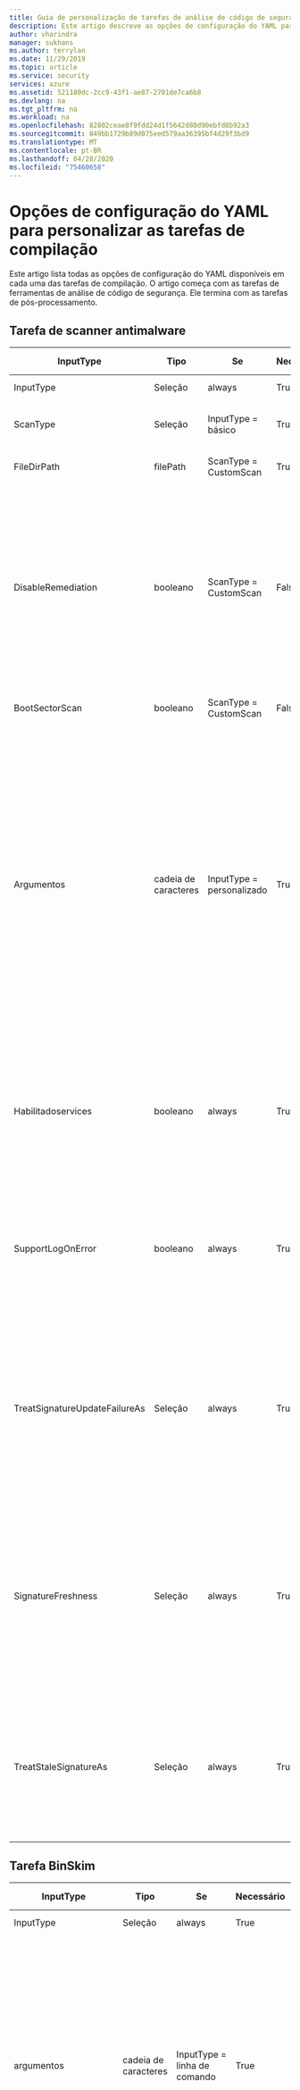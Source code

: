 ```yaml
---
title: Guia de personalização de tarefas de análise de código de segurança Microsoft Azure
description: Este artigo descreve as opções de configuração do YAML para personalizar todas as tarefas na extensão de análise de código de segurança da Microsoft
author: vharindra
manager: sukhans
ms.author: terrylan
ms.date: 11/29/2019
ms.topic: article
ms.service: security
services: azure
ms.assetid: 521180dc-2cc9-43f1-ae87-2701de7ca6b8
ms.devlang: na
ms.tgt_pltfrm: na
ms.workload: na
ms.openlocfilehash: 82802ceae8f9fdd24d1f5642d80d90ebfd8b92a3
ms.sourcegitcommit: 849bb1729b89d075eed579aa36395bf4d29f3bd9
ms.translationtype: MT
ms.contentlocale: pt-BR
ms.lasthandoff: 04/28/2020
ms.locfileid: "75460658"
---
```

# <a name="yaml-configuration-options-to-customize-the-build-tasks"></a>Opções de configuração do YAML para personalizar as tarefas de compilação

Este artigo lista todas as opções de configuração do YAML disponíveis em cada uma das tarefas de compilação. O artigo começa com as tarefas de ferramentas de análise de código de segurança. Ele termina com as tarefas de pós-processamento.

## <a name="anti-malware-scanner-task"></a>Tarefa de scanner antimalware

| **InputType**      | **Tipo**     | **Se**            | **Necessário** | **Valor Padrão**             | **Opções (para listas)**                                   | **Descrição**                                                                                                                                                                                                                                                                                                                            |
|------------|---------------|-----------------------|----------|---------------------------|----------------------------------------------------------------------------|------------------------------------------------------------------------------------------------------------------------------------------------------------------------------------------------------------------------------------------------|
| InputType | Seleção | always | True | Basic | Básico, personalizado | 
| ScanType | Seleção | InputType = básico | True | CustomScan | CustomScan, FullSystemScan, QuickScan, YourConfiguredScan | O tipo de verificação a ser usado para a verificação de antimalware.
| FileDirPath | filePath | ScanType = CustomScan | True | $ (Build. StagingDirectory) |  | Indica o arquivo ou diretório a ser examinado.
| DisableRemediation | booleano | ScanType = CustomScan | Falso | true |  | Quando marcada: 1) as exclusões de arquivo são ignoradas. 2) os arquivos mortos são verificados. 3) as ações não são aplicadas após a detecção. 4) as entradas do log de eventos não são gravadas após a detecção. 5) as detecções da verificação personalizada não são exibidas na interface do usuário. 6) a saída do console mostrará a lista de detecções da verificação personalizada.
| BootSectorScan | booleano | ScanType = CustomScan | Falso | false |  | Se marcada, ela habilita a verificação do setor de inicialização.
| Argumentos | cadeia de caracteres | InputType = personalizado | True | -Scan-Examinátype 3-DisableRemediation-arquivo $ (Build. StagingDirectory) |  | Os argumentos de linha de comando, em que o argumento para-File é um caminho absoluto ou um caminho relativo para o $ (Build. StagingDirectory) predefinido em seu agente de compilação. Observação: se você não fornecer um argumento para-File como o último argumento, o padrão será $ (Build. StagingDirectory). Você também pode fornecer seus próprios argumentos permitidos pela ferramenta MpCmdRun. exe.<br/><br/>Para obter mais detalhes sobre os argumentos de linha de comando para essa ferramenta, digite <strong>-h</strong> ou <strong>-?</strong> no campo argumentos e execute a tarefa de compilação.
| Habilitadoservices | booleano | always | True | false |  | Se marcado, ele tentará habilitar os serviços necessários para Windows Update caso estejam desabilitados.<br/>**Observação**: Verifique se a política de grupo não desabilita os serviços e se a conta em que essa compilação está sendo executada tem privilégios de administrador.
| SupportLogOnError | booleano | always | True | false |  | Se marcada, ela coletará os arquivos de suporte para diagnóstico quando ocorre um erro. Isso pode levar alguns minutos.<br/>**Observação**: Certifique-se de que a conta em que essa compilação está sendo executada tenha privilégios de administrador.
| TreatSignatureUpdateFailureAs | Seleção | always | True | Aviso | Erro, padrão, aviso | O nível de log usado se a assinatura não puder ser atualizada em tempo de execução. Quando definido como **erro**, uma falha ao atualizar a assinatura falhará na tarefa de compilação. Observe que é comum que a atualização de assinatura falhe em agentes de compilação hospedados, mesmo que a assinatura possa ser relativamente atual (menos de 3 horas).
| SignatureFreshness | Seleção | always | True | UpToDate | OneDay, ThreeDays, TwoDays, UpToDate | A idade máxima permitida para a assinatura antimalware. Se a assinatura não puder ser atualizada e for mais antiga que esse valor, a tarefa de compilação se comportará de acordo com o valor selecionado no campo **idade de assinaturas de validação como** . Observação: se você escolher **atualizado**, as assinaturas poderão ter até 3 horas de idade.
| TreatStaleSignatureAs | Seleção | always | True | Erro | Erro, padrão, aviso | O nível de log usado se a idade da assinatura for mais antiga que a **idade da assinatura Antimalware**selecionada. Uma assinatura desatualizada pode ser tratada como um **aviso** ou **informativo** para continuar com a verificação de Antimalware, mas isso não é recomendado.

## <a name="binskim-task"></a>Tarefa BinSkim

| **InputType**      | **Tipo**     | **Se**            | **Necessário** | **Valor Padrão**             | **Opções (para listas)**                                   | **Descrição**                                                                                                                                                                                                                                                                                                                            |
|------------|---------------|-----------------------|----------|---------------------------|----------------------------------------------------------------------------|------------------------------------------------------------------------------------------------------------------------------------------------------------------------------------------------------------------------------------------------|
| InputType | Seleção | always | True | Basic | Básico, linha de comando | 
| argumentos | cadeia de caracteres | InputType = linha de comando | True |  |  | Argumentos de linha de comando Binskim padrão a serem executados. O caminho de saída será removido e substituído.<br>Para obter mais detalhes sobre os argumentos de linha de comando para essa ferramenta, insira **ajuda** no campo argumentos e execute a tarefa de compilação.
| Função | Seleção | InputType = básico | True | observa | analisar, despejar, exportConfig, exportRules | 
| AnalyzeTarget | filePath | InputType = função de && básica = analisar | True | $ (Build. ArtifactStagingDirectory)\*. dll;<br>$ (Build. ArtifactStagingDirectory)\*. exe |  | Um ou mais especificadores para um arquivo, diretório ou padrão de filtro que é resolvido para um ou mais binários para analisar. (lista separada '; ')
| AnalyzeSymPath | cadeia de caracteres | InputType = função de && básica = analisar | Falso |  |  | Caminho para o arquivo de símbolos para o destino.
| AnalyzeConfigPath | cadeia de caracteres | InputType = função de && básica = analisar | Falso | default |  | Caminho para um arquivo de política que será usado para configurar a análise. Passe o valor de ' default ' para usar configurações internas.
| AnalyzePluginPath | cadeia de caracteres | InputType = função de && básica = analisar | Falso |  |  | Caminho para um plug-in que será invocado em relação a todos os destinos no conjunto de análise.
| AnalyzeRecurse | booleano | InputType = função de && básica = analisar | Falso | true |  | Recurse em subdiretórios ao avaliar argumentos de especificador de arquivo.
| AnalyzeVerbose | booleano | InputType = função de && básica = analisar | Falso | false |  | Emitir saída detalhada. O relatório abrangente resultante é projetado para fornecer evidências apropriadas para cenários de conformidade.
| AnalyzeHashes | booleano | InputType = função de && básica = analisar | Falso | false |  | Saída de hash SHA-256 de destinos de análise ao emitir relatórios de SARIF.
| AnalyzeStatistics | booleano | InputType = função de && básica = analisar | Falso | false |  | Gere o tempo e outras estatísticas para a sessão de análise.
| AnalyzeEnvironment | booleano | InputType = função de && básica = analisar | Falso | false |  | Detalhes do ambiente da máquina de log de executar para o arquivo de saída. Aviso: essa opção registra informações potencialmente confidenciais (como todos os valores de variáveis de ambiente) em qualquer log emitido.
| ExportRulesOutputType | Seleção | InputType = função de && básica = exportRules | Falso | SARIF | SARIF, SonarQube | O tipo de arquivo de descritor de regras para saída. Isso será incluído na pasta de logs do BinSkim publicada pela tarefa de compilação de logs de análise de segurança de publicação.
| DumpTarget | filePath | InputType = função de && básica = despejo | True | $ (Build. ArtifactStagingDirectory) |  | Um ou mais especificadores para um arquivo, diretório ou padrão de filtro que é resolvido para um ou mais binários para analisar. (lista separada '; ')
| DumpRecurse | booleano | InputType = função de && básica = despejo | Falso | true |  | Recurse em subdiretórios ao avaliar argumentos de especificador de arquivo.
| DumpVerbose | booleano | InputType = função de && básica = despejo | Falso | true |  | Emitir saída detalhada. O relatório abrangente resultante é projetado para fornecer evidências apropriadas para cenários de conformidade.
| toolVersion | Seleção | always | Falso | Última | 1.5.0, mais recente, LatestPreRelease | A versão da ferramenta a ser executada.

## <a name="credential-scanner-task"></a>Tarefa do verificador de credenciais

| **InputType**      | **Tipo**     | **Se**            | **Necessário** | **Valor Padrão**             | **Opções (para listas)**                                   | **Descrição**                                                                                                                                                                                                                                                                                                                            |
|------------|---------------|-----------------------|----------|---------------------------|----------------------------------------------------------------------------|------------------------------------------------------------------------------------------------------------------------------------------------------------------------------------------------------------------------------------------------|
| outputFormat | Seleção | always | Falso | pre | CSV, pré-TSV | O formato de saída do arquivo de resultados do verificador de credenciais.
| toolVersion | Seleção | always | Falso | Última | 1.27.7, mais recente, LatestPreRelease | A versão da ferramenta a ser executada.
| scanFolder | filePath | always | Falso | $ (Build. SourcesDirectory) |  | A pasta em seu repositório para verificar se há credenciais.
| searchersFileType | Seleção | always | Falso | Padrão | Personalizado, padrão, DefaultAndCustom | Opções para localizar o arquivo de pesquisador usado para verificação.
| searchersFile | filePath | searchersFileType = = Custom ou searchersFileType = = DefaultAndCustom | Falso |  |  | O arquivo de configuração dos pesquisadores de verificadores de credenciais de verificações a serem executadas. Vários valores podem ser incluídos e usados fornecendo uma lista separada por vírgulas de caminhos para arquivos de pesquisador de credenciais.
| suppressionsFile | filePath | always | Falso |  |  | O arquivo de supressões do verificador de credenciais a ser usado para suprimir problemas no log de saída.
| suppressAsError | booleano | always | Falso | false |  | As correspondências suprimidas serão saída para o arquivo de saída [-O]-corresponde. [-f] em vez do arquivo de saída suprimido padrão [-O]-suprimido. [-f]. (O padrão é ' false ')
| verboseOutput | booleano | always | Falso | false |  | Informações detalhadas de saída.
| batchSize | cadeia de caracteres | always | Falso |  |  | O número de threads simultâneos usados para executar os verificadores de credenciais em paralelo. (O padrão é 20)<br/>O valor deve estar dentro do intervalo de 1-2147483647.
| regexMatchTimeoutInSeconds | cadeia de caracteres | always | Falso |  |  | A quantidade de tempo em segundos a ser gasto tentando uma correspondência de pesquisador antes de abandonar a verificação.<br/>Adiciona ``-Co RegexMatchTimeoutInSeconds=<Value>`` à linha de comando.
| fileScanReadBufferSize | cadeia de caracteres | always | Falso |  |  | Tamanho do buffer ao ler o conteúdo em bytes. (O padrão é 524288)<br/>Adiciona ``-Co FileScanReadBufferSize=<Value>`` à linha de comando.
| maxFileScanReadBytes | cadeia de caracteres | always | Falso |  |  | Número máximo de bytes a serem lidos de um determinado arquivo durante a análise de conteúdo. (O padrão é 104857600)<br/>Adiciona ``-Co MaxFileScanReadBytes=<Value>`` à linha de comando.

## <a name="microsoft-security-risk-detection-task"></a>Tarefa de detecção de riscos de segurança da Microsoft

| **InputType**      | **Tipo**     | **Se**            | **Necessário** | **Valor Padrão**             | **Opções (para listas)**                                   | **Descrição**                                                                                                                                                                                                                                                                           |
|------------|---------------|-----------------------|----------|---------------------------|----------------------------------------------------------------------------|------------------------------------------------------------------------------------------------------------------------------------------------------------------------------------------------------------------------------------------------|
| ServiceEndpointName | connectedService: genérico | always | True |  |  | O nome do ponto de extremidade de serviço pré-configurado (tipo genérico) em seu projeto do VSTS que armazena a URL da instância do MSRD (você se integra à) e o token de acesso da API REST (que foi gerado na página de configurações da conta e permite acesso completo à sua conta).
| AccountId | cadeia de caracteres | always | True |  |  | O GUID que identifica a conta. Ele pode ser recuperado da URL da conta.
| BinariesURL | cadeia de caracteres | always | True |  |  | Uma lista delimitada por ponto e vírgula de URLs a serem usadas pelo computador de difusão para baixar os binários. Verifique se as URLs estão disponíveis publicamente.
| SeedsURL | cadeia de caracteres | always | Falso |  |  | Uma lista delimitada por ponto e vírgula de URLs a serem usadas pelo computador de difusão para baixar as sementes. Verifique se as URLs estão disponíveis publicamente.
| OSPlatformType | Seleção | always | True | Windows | Linux, Windows | O tipo de plataforma do sistema operacional em que os computadores executarão o trabalho de difusão.
| WindowsEdition | cadeia de caracteres | OSPlatformType = Windows | True | Server 2008 R2 |  | A edição do sistema operacional dos computadores nos quais executar o trabalho de difusão.
| LinuxEdition | cadeia de caracteres | OSPlatformType = Linux | True | Redhat |  | A edição do sistema operacional dos computadores nos quais executar o trabalho de difusão.
| PreSubmissionCommand | cadeia de caracteres | always | Falso |  |  | O script que precisa ser executado em um computador de teste para instalar o programa de destino de teste e suas dependências antes do envio do trabalho de fuzzing.
| SeedDirectory | cadeia de caracteres | always | True |  |  | Caminho para o diretório na máquina difusa que contém as sementes. Consulte [diretório do arquivo de semente](https://docs.microsoft.com/security-risk-detection/how-to/submit-windows-fuzzing-job/03-choose-seed-files#seed-file-directory) para obter detalhes.
| SeedExtension | cadeia de caracteres | always | True |  |  | A extensão de arquivo das sementes.
| TestDriverExecutable | cadeia de caracteres | always | True |  |  | Caminho para o executável de destino no computador de difusão. Veja [o caminho completo para o EPE](https://docs.microsoft.com/security-risk-detection/how-to/submit-windows-fuzzing-job/02-choose-exe#full-path-to-the-epe) para obter detalhes.
| TestDriverExeType | Seleção | always | True | x86 | AMD64, x86 | A arquitetura de arquivo executável de destino.
| TestDriverParameters | cadeia de caracteres | always | True | "% Testfile%" |  | Argumentos de linha de comando passados para o executável de destino de teste. Observe que o símbolo **"% Testfile%"** , incluindo as aspas duplas, será automaticamente substituído pelo caminho completo do arquivo de destino que o driver de teste deve analisar e é obrigatório. Consulte [argumentos de linha de comando](https://docs.microsoft.com/security-risk-detection/how-to/submit-windows-fuzzing-job/02-choose-exe#command-line-arguments) para obter detalhes.
| ClosesItself | booleano | always | True | true |  | Verifique se o driver de teste é encerrado após a conclusão (por exemplo, o driver de teste analisa os arquivos de entrada e sai imediatamente); Desmarque se o driver de teste precisa ser fechado à força (por exemplo, o driver de teste é um aplicativo de GUI cuja janela principal permanece aberta após a análise da entrada). Consulte [autoterminação](https://docs.microsoft.com/security-risk-detection/how-to/submit-windows-fuzzing-job/05-scope-exe-lifetime#self-termination) para obter detalhes.
| MaxDurationInSeconds | cadeia de caracteres | always | True | 5 |  | Duração máxima do driver de teste, em segundos. Forneça uma estimativa do tempo razoavelmente esperado mais longo necessário para que o programa de destino analise um arquivo de entrada. Quanto mais precisa for a estimativa, mais eficiente é a execução difusa. Consulte [duração máxima de execução esperada](https://docs.microsoft.com/security-risk-detection/how-to/submit-windows-fuzzing-job/05-scope-exe-lifetime#maximum-expected-execution-duration) para obter detalhes.
| CanRunRepeat | booleano | always | True | true |  | Verifique se o driver de teste pode ser executado repetidamente sem depender de um estado global persistente/compartilhado. Consulte [execuções do zero](https://docs.microsoft.com/security-risk-detection/how-to/submit-windows-fuzzing-job/04-describe-exe-characteristics#runs-from-scratch) para obter detalhes.
| CanTestDriverBeRenamed | booleano | always | True | false |  | Verifique se o executável do driver de teste pode ser renomeado e ainda pode funcionar corretamente. Consulte [pode ser renomeado e paralelizado](https://docs.microsoft.com/security-risk-detection/how-to/submit-windows-fuzzing-job/04-describe-exe-characteristics#can-be-renamed-and-parallelized) para obter detalhes.
| SingleOsProcess | booleano | always | True | false |  | Verificar se o driver de teste é executado em um único processo de sistema operacional; Desmarque se o driver de teste gerar processos adicionais. Consulte [processo único](https://docs.microsoft.com/security-risk-detection/how-to/submit-windows-fuzzing-job/04-describe-exe-characteristics#single-process) para obter detalhes.

## <a name="roslyn-analyzers-task"></a>Tarefa de analisadores de Roslyn

| **InputType**      | **Tipo**     | **Se**            | **Necessário** | **Valor Padrão**             | **Opções (para listas)**                                   | **Descrição**                                                                                                                                                                                                                                                                                                                   |
|------------|---------------|-----------------------|----------|---------------------------|----------------------------------------------------------------------------|------------------------------------------------------------------------------------------------------------------------------------------------------------------------------------------------------------------------------------------------|
| userProvideBuildInfo | Seleção | always | True | auto | automático, msBuildInfo | Opções para um usuário fornecer a versão do MSBuild, a arquitetura do MSBuild e a linha de comando de compilação para análise de Roslyn. Se a seleção **automática** for selecionada, essa tarefa recuperará as informações de compilação das tarefas anteriores de **MSBuild**, **VSBuild**e/ou **.NET Core** (para compilação) no mesmo pipeline.
| msBuildVersion | Seleção | userProvideBuildInfo = = msBuildInfo | True | 16,0 | 15,0, 16,0 | A versão do MSBuild.
| msBuildArchitecture | Seleção | userProvideBuildInfo = = msBuildInfo | True | x86 | DotNetCore, x64, x86 | A arquitetura do MSBuild. Observação: se a linha de comando da compilação chamar **dotnet. exe**, escolha a opção **via .NET Core** .
| msBuildCommandline | cadeia de caracteres | userProvideBuildInfo = = msBuildInfo | True |  |  | A linha de comando de compilação completa para compilar sua solução ou projetos.<br/><br/>Observações: a linha de comando deve começar com um caminho completo para **MSBuild. exe** ou **dotnet. exe**.<br/>O comando será executado com $ (Build. SourcesDirectory) como o diretório de trabalho.
| RuleSetName | Seleção | always | Falso | Recomendadas | Personalizado, nenhum, recomendado, obrigatório | Um conjunto de regras nomeado a ser usado.<br/><br/>Se `Ruleset Configured In Your Visual Studio Project File(s)` for escolhido, o conjunto de regras pré-configurado em seus arquivos de projeto do vs será usado. Se `Custom` for escolhido, uma opção de caminho personalizado do conjunto de regras poderá ser definida.
| rulesetVersion | Seleção | RuleSetName = = obrigatório ou RuleSetName = = recomendado | Falso | Última | 8,0, 8,1, 8,2, mais recente, LatestPreRelease | A versão do conjunto de regras do SDL escolhido.
| customRuleset | cadeia de caracteres | RuleSetName = personalizado | Falso |  |  | Um caminho acessível para um RuleSet a ser usado. Os caminhos relativos serão normalizados para a raiz do repositório de origem (`$(Build.SourcesDirectory)`).<br/><br/>Se o conjunto de `Rules` regras `Actions` for especificado `Error`com definido como, a tarefa de compilação falhará. Para usar um conjunto de regras que faça isso, `Continue on error` Verifique as tarefas da `Control Options`compilação.
| microsoftAnalyzersVersion | Seleção | always | Falso | Última | 2.9.3, 2.9.4, 2.9.6, mais recente, LatestPreRelease | A versão do pacote [Microsoft. CodeAnalysis. FxCopAnalyzers](https://www.nuget.org/packages/Microsoft.CodeAnalysis.FxCopAnalyzers) a ser executada.
| suppressionFileForCompilerWarnings | filePath | always | Falso |  |  | Um arquivo de supressão para suprimir avisos de compilador C# e VB.<br/><br/>Um arquivo de texto sem formatação com cada ID de aviso lista uma linha separada.<br/>Para avisos do compilador, especifique apenas a parte numérica do identificador de aviso. Por exemplo, 1018 irá suprimir CS1018 e CA1501 suprimirá CA1501.<br/><br/>Um caminho de arquivo relativo será anexado à raiz do repositório de origem (`$(Build.SourcesDirectory)`).

## <a name="tslint-task"></a>Tarefa TSLint

| **InputType**      | **Tipo**     | **Se**            | **Necessário** | **Valor Padrão**             | **Opções (para listas)**                                   | **Descrição**                                                                                                                                                                                                                                                                                                                            |
|------------|---------------|-----------------------|----------|---------------------------|----------------------------------------------------------------------------|------------------------------------------------------------------------------------------------------------------------------------------------------------------------------------------------------------------------------------------------|
| RuleLibrary | Seleção | always | True | tslint | personalizado, Microsoft, tslint | Todos os resultados incluem as regras fornecidas com a versão selecionada do TSLint (**somente base**).<br/><br/>**Somente base-** Somente as regras são fornecidas com TSLint.<br/><br/>**Incluir regras da Microsoft-** Downloads [tslint-Microsoft-contrib](https://github.com/Microsoft/tslint-microsoft-contrib) e inclui suas regras para que estejam disponíveis para uso no tslint Run. A escolha dessa opção oculta a `Type Checking` caixa de seleção, pois ela é exigida pelas regras da Microsoft e será usada automaticamente. Ele também Reexibe o `Microsoft Contribution Version` campo, permitindo que uma versão do `tslint-microsoft-contrib` [NPM](https://www.npmjs.com/package/tslint-microsoft-contrib) seja selecionada.<br/><br/>**Incluir regras personalizadas-** Reexibe o `Rules Directory` campo, que aceita um caminho acessível para um diretório de regras do TSLint que estará disponível para uso na execução do TSLint.<br/><br/>**Observação:** O valor padrão foi alterado para tslint, pois muitos usuários tiveram problemas ao configurar o conjunto de regras da Microsoft. Para configuração de versão específica, consulte [tslint-Microsoft-contrib no GitHub](https://github.com/microsoft/tslint-microsoft-contrib).
| RulesDirectory | cadeia de caracteres | RuleLibrary = = personalizado | True |  |  | Um diretório acessível contendo outras regras de TSLint para estar disponível para uso na execução do TSLint.
| Regras | Seleção | RuleLibrary! = Microsoft | True | tsrecommended | personalizado, tslatest, tsrecommended | Define as regras a serem executadas em arquivos TypeScript.<br/><br/>** [tslint: mais recente](https://github.com/palantir/tslint/blob/master/src/configs/latest.ts)  - ** O `tslint:recommended` estende e é atualizado continuamente para incluir a configuração das regras mais recentes em cada versão do TSLint. O uso dessa configuração pode introduzir alterações significativas em versões secundárias, uma vez que novas regras são habilitadas, o que causa falhas de fiapos em seu código. Quando TSLint atingir um obstáculo de versão principal `tslint:recommended` , será atualizado para ser idêntico ao `tslint:latest`.<br/><br/>** [tslint: recomendado](https://github.com/palantir/tslint/blob/master/src/configs/recommended.ts)  - ** Um conjunto de regras estável, um pouco conceituada, que TSLint incentiva a programação de TypeScript geral. Essa configuração segue `semver`, portanto, *não* haverá alterações significativas em versões secundárias ou de patch.
| RulesetMicrosoft | Seleção | RuleLibrary = = Microsoft | True | mssdlrequired | Custom, msrecommended, mssdlrecommended, mssdlrequired, tslatest, tsrecommended | Define as regras a serem executadas em arquivos TypeScript.<br/><br/>** [Microsoft: SDL – obrigatório](https://github.com/Microsoft/tslint-microsoft-contrib/wiki/TSLint-and-the-Microsoft-Security-Development-Lifecycle)  - ** Execute todas as verificações disponíveis fornecidas por tslint e as regras tslint-Microsoft-contrib que atendem às políticas de [SDL (ciclo de vida de desenvolvimento de segurança)](https://www.microsoft.com/sdl/) *necessárias* .<br/><br/>** [Microsoft: SDL – recomendado](https://github.com/Microsoft/tslint-microsoft-contrib/wiki/TSLint-and-the-Microsoft-Security-Development-Lifecycle)  - ** Execute todas as verificações disponíveis fornecidas por tslint e as regras tslint-Microsoft-contrib que satisfazem as políticas de [SDL (ciclo de vida de desenvolvimento de segurança)](https://www.microsoft.com/sdl/) *necessárias e recomendadas* .<br/><br/>** [Microsoft: recomendado](https://github.com/Microsoft/tslint-microsoft-contrib/blob/master/recommended_ruleset.js)  - ** Todas as verificações recomendadas pelos criadores das regras tslint-Microsoft-contrib. Isso inclui verificações de segurança e não relacionadas à segurança.<br/><br/>** [tslint: mais recente](https://github.com/palantir/tslint/blob/master/src/configs/latest.ts)  - ** O `tslint:recommended` estende e é atualizado continuamente para incluir a configuração das regras mais recentes em cada versão do TSLint. O uso dessa configuração pode introduzir alterações significativas em versões secundárias, uma vez que novas regras são habilitadas, o que causa falhas de fiapos em seu código. Quando TSLint atingir um obstáculo de versão principal `tslint:recommended` , será atualizado para ser idêntico ao `tslint:latest`.<br/><br/>** [tslint: recomendado](https://github.com/palantir/tslint/blob/master/src/configs/recommended.ts)  - ** Um conjunto de regras estável, um pouco conceituada, que TSLint incentiva a programação de TypeScript geral. Essa configuração segue `semver`, portanto, *não* haverá alterações significativas em versões secundárias ou de patch.
| Conjunto de regras | cadeia de caracteres | RuleSet = = Custom ou RulesetMicrosoft = = Custom | True |  |  | Um [arquivo de configuração](https://palantir.github.io/tslint/usage/cli/) que especifica quais regras executar.<br/><br/>O caminho para a configuração será adicionado como o caminho para [regras personalizadas](https://palantir.github.io/tslint/develop/custom-rules/).
| Fileselectiontype | Seleção | always | True | fileGlob | fileGlob, projectFile | 
| Arquivos | cadeia de caracteres | Fileselectiontype = = fileGlob | True | **\*. TS |  | Um arquivo [glob](https://www.npmjs.com/package/glob) que determina que arquivo (s) processar. Os `Build.SourcesDirectory` caminhos são relativos ao valor.<br/><br/>A biblioteca de contribuições da Microsoft requer o uso de um arquivo de projeto. Se você estiver usando a biblioteca de contribuições da Microsoft `File Glob Pattern` com a opção, um arquivo de projeto será gerado para você.
| ECMAScriptVersion | Seleção | Fileselectiontype = = fileGlob && RuleLibrary = = Microsoft | True | ES3 | ES2015, ES2016, ES2017, ES3, ES5, ES6, ESNext | A versão de destino do ECMAScript configurada com seu compilador TypeScript. Ao usar um arquivo de projeto, este é o campo compiladoroptions. destino do seu arquivo TypeScript tsconfig. JSON.
| Projeto | cadeia de caracteres | Fileselectiontype = = projectFile | True |  |  | Caminho para um arquivo [tsconfig. JSON](http://www.typescriptlang.org/docs/handbook/tsconfig-json.html) que especifica arquivos TypeScript para executar TSLint. Os `Build.SourcesDirectory` caminhos são relativos ao valor.
| TypeCheck | booleano | RuleLibrary! = Microsoft && fileselectiontype = = projectFile | Falso | true |  | Habilita o verificador de tipo ao executar regras de refiapoção.
| ExcludeFiles | cadeia de caracteres | always | Falso |  |  | Um [glob](https://www.npmjs.com/package/glob) que indica os arquivos a serem excluídos do refiapoing. Os `Build.SourcesDirectory` caminhos são relativos ao valor. Vários valores podem ser especificados separados por ponto e vírgula.
| OutputFormat | Seleção | always | True | json | Checkstyle, codeFrame, FileList, JSON, MSBuild, PMD, Proseware, com estilo detalhado, VSO | O [formatador](https://palantir.github.io/tslint/formatters/) a ser usado para gerar a saída. Observe que o formato JSON é compatível com a análise posterior.
| NodeMemory | cadeia de caracteres | always | Falso |  |  | Uma quantidade explícita de memória em MBs a ser alocada ao nó para execução de TSLint. Exemplo: 8000<br/><br/>Mapeia para a `--max_old_space=<value>` opção da CLI para o nó, que `v8 option`é um.
| ToolVersion | Seleção | RuleLibrary! = Microsoft | True | mais recente | 4.0.0, 4.0.1, 4.0.2, 4.1.0, 4.1.1, 4.2.0, 4.3.0, 4.3.1, 4.4.0, 4.4.1, 4.4.2, 4.5.0, 4.5.1, 5.0.0, 5.1.0, 5.2.0, 5.3.0, 5.3.2, 5.4.0, 5.4.1, tópico 5.4.2, 5.4.3, 5.5.0, mais recente | A [versão](https://github.com/palantir/tslint/releases) do TSLint para baixar e executar.
| TypeScriptVersion | Seleção | always | True | mais recente | 0.8.0, 0.8.1, 0.8.2, 0.8.3, 0.9.0, 0.9.1, 0.9.5, 0.9.7, 1.0.0, 1.0.1, 1.3.0, 1.4.1, 1.5.3, 1.6.2, 1.7.3, 1.7.5, 1.8.0, 1.8.10, 1.8.2, 1.8.5, 1.8.6, 1.8.7, 1.8.9, 1.9.0, 2.0.0, 2.0.10, 2.0.2, 2.0.3, 2.0.6, 2.0.7, 2.0.8, 2.0.9, 2.1.1, 2.1.4, 2.1.5, 2.1.6, 2.2.0, 2.2.1, Custom e Latest | A versão do [typescript](https://www.npmjs.com/package/typescript) para baixar e usar.<br/>**Observação:** Isso precisa ser a mesma versão do TypeScript que é usada para compilar seu código.
| TypeScriptVersionCustom | cadeia de caracteres | TypeScriptVersion = = personalizado | True | mais recente |  | A versão do [typescript](https://www.npmjs.com/package/typescript) para baixar e usar.<br/>**Observação:** Isso precisa ser a mesma versão do TypeScript que é usada para compilar seu código.
| MicrosoftContribVersion | Seleção | RuleLibrary = = Microsoft |  | mais recente | 4.0.0, 4.0.1, 5.0.0, 5.0.1, mais recente | A versão do [tslint-Microsoft-contrib](https://www.npmjs.com/package/tslint-microsoft-contrib) (regras do SDL) para baixar e usar.</br>**Observação:** A versão de [tslint](https://www.npmjs.com/package/tslint) será escolhida e compatível com a versão escolhida para tslint-Microsoft-contrib. As atualizações para tslint-Microsoft-contrib serão restringidas por essa tarefa de compilação, até que um período de teste possa ocorrer.

## <a name="publish-security-analysis-logs-task"></a>Tarefa publicar logs de análise de segurança

| **InputType**      | **Tipo**     | **Se**            | **Necessário** | **Valor Padrão**             | **Opções (para listas)**                                   | **Descrição**                                                                                                                                                                                                                                                                                                                            |
|------------|---------------|-----------------------|----------|---------------------------|----------------------------------------------------------------------------|------------------------------------------------------------------------------------------------------------------------------------------------------------------------------------------------------------------------------------------------|
| Artefatoname | cadeia de caracteres | always | True | CodeAnalysisLogs |  | O nome do artefato a ser criado.
| Artefatotype | Seleção | always | True | Contêiner | Contêiner, FilePath | O tipo do artefato a ser criado.
| TargetPath | cadeia de caracteres | Artefatotype = FilePath | Falso | \\my\share\$(Build. definitionname)<br>\$(Build. BuildNumber) |  | O compartilhamento de arquivos para o qual os arquivos são copiados
| Todas as ferramentas | booleano | always | True | true |  | Publicar resultados gerados por todas as tarefas de compilação de ferramentas de desenvolvimento seguro.
| AntiMalware | booleano | Ontools = false | True | true |  | Publicar resultados gerados por tarefas de compilação antimalware.
| BinSkim | booleano | Ontools = false | True | true |  | Publicar resultados gerados por tarefas de compilação BinSkim.
| CredScan | booleano | Ontools = false | True | true |  | Publicar resultados gerados pelas tarefas de compilação do verificador de credenciais.
| MSRD | booleano | Ontools = false | True | true |  | Publicar informações do trabalho e URLs de trabalho para trabalhos do MSRD iniciados pela tarefa de compilação do MSRD. Os trabalhos do MSRD são de longa execução e fornecem relatórios separados.
| RoslynAnalyzers | booleano | Ontools = false | True | false |  | Publicar resultados gerados por tarefas de compilação de analisadores Roslyn.
| TSLint | booleano | Ontools = false | True | true |  | Publicar resultados gerados por tarefas de compilação TSLint. Observe que somente os logs do TSLint no formato JSON têm suporte para relatórios. Se você tiver escolhido um formato diferente, atualize sua tarefa de compilação do TSLint de forma adequada.
| ToolLogsNotFoundAction | seleção | always | True | Standard | Erro, nenhum, padrão, aviso | A ação a ser tomada quando os logs de uma ferramenta selecionada (ou qualquer ferramenta, se todas as ferramentas estiverem marcadas) não forem encontrados, indicando que a ferramenta não foi executada.<br/><br/>**Opções:**<br/>**Nenhum:** A mensagem é gravada no fluxo de saída detalhado somente acessível definindo a variável **System. Debug** do VSTS como **true**.<br/>**Standard:** (padrão) grava uma mensagem de saída padrão que nenhum log foi encontrado para a ferramenta.<br/>**AVISO:** Grava uma mensagem de aviso amarelo de que nenhum log foi encontrado para a ferramenta, que aparece na página de resumo da compilação como um aviso.<br/>**Erro:** Grava uma mensagem de erro vermelha e gera uma exceção, interrompendo a compilação. Use esta opção para garantir com opções de ferramentas individuais para garantir quais ferramentas foram executadas.

## <a name="security-report-task"></a>Tarefa de relatório de segurança

| **InputType**      | **Tipo**     | **Se**            | **Necessário** | **Valor Padrão**             | **Opções (para listas)**                                   | **Descrição**                                                                                                                                                                                                                                                                                                                            |
|------------|---------------|-----------------------|----------|---------------------------|----------------------------------------------------------------------------|------------------------------------------------------------------------------------------------------------------------------------------------------------------------------------------------------------------------------------------------|
| VstsConsole | booleano | always | Falso | true |  | Gravar resultados no console do pipeline.
| TsvFile | booleano | always | Falso | true |  | Gere um arquivo TSV (valores separados por tabulação) com uma linha por resultado encontrado e guias separando as informações para o resultado.
| HTMLFILE | booleano | always | Falso | true |  | Gere um arquivo de relatório HTML.
| Todas as ferramentas | booleano | always | True | false |  | Resultados do relatório gerados por todas as tarefas de compilação de ferramentas de desenvolvimento seguro.
| BinSkim | booleano | Ontools = false | True | false |  | Resultados de relatório gerados por tarefas de compilação BinSkim.
| BinSkimBreakOn | Seleção | Ontools = true ou BinSkim = true | True | Erro | Erro, WarningAbove | O nível dos resultados a serem relatados.
| CredScan | booleano | Ontools = false | True | false |  | Resultados do relatório gerados por tarefas de compilação do verificador de credenciais.
| MSRD | booleano | Ontools = false | True | false |  | Informações de trabalho de relatório e URLs de trabalho para trabalhos de MSRD iniciados pela tarefa de compilação MSRD. Os trabalhos do MSRD são de longa execução e fornecem relatórios separados.
| RoslynAnalyzers | booleano | Ontools = false | True | false |  | Resultados do relatório gerados pelas tarefas de compilação do Roslyn Analyzer.
| RoslynAnalyzersBreakOn | Seleção | Ontools = true ou RoslynAnalyzers = true | True | Erro | Erro, WarningAbove | O nível dos resultados a serem relatados.
| TSLint | booleano | Ontools = false | True | false |  | Resultados de relatório gerados por tarefas de compilação TSLint. Observe que somente os logs do TSLint no formato JSON têm suporte para relatórios. Se você tiver escolhido um formato diferente, atualize sua tarefa de compilação do TSLint de forma adequada.
| TSLintBreakOn | Seleção | Ontools = true ou TSLint = true | True | Erro | Erro, WarningAbove | O nível dos resultados a serem relatados.
| ToolLogsNotFoundAction | seleção | always | True | Standard | Erro, nenhum, padrão, aviso | A ação a ser tomada quando os logs de uma ferramenta selecionada (ou qualquer ferramenta, se todas as ferramentas estiverem marcadas) não forem encontrados, indicando que a ferramenta não foi executada.<br/><br/>**Opções:**<br/>**Nenhum:** A mensagem é gravada no fluxo de saída detalhado somente acessível definindo a variável **System. Debug** do VSTS como **true**.<br/>**Standard:** (padrão) grava uma mensagem de saída padrão que nenhum log foi encontrado para a ferramenta.<br/>**AVISO:** Grava uma mensagem de aviso amarelo de que nenhum log foi encontrado para a ferramenta, que aparece na página de resumo da compilação como um aviso.<br/>**Erro:** Grava uma mensagem de erro vermelha e gera uma exceção, interrompendo a compilação. Use esta opção para garantir com opções de ferramentas individuais para garantir quais ferramentas foram executadas.
| CustomLogsFolder | cadeia de caracteres | always | Falso |  |  | A pasta base onde os logs da ferramenta de análise estão localizados; os arquivos de log individuais estarão em subpastas nomeadas após cada ferramenta, sob esse caminho.

## <a name="post-analysis-task"></a>Tarefa de pós-análise

| **InputType**      | **Tipo**     | **Se**            | **Necessário** | **Valor Padrão**             | **Opções (para listas)**                                   | **Descrição**                                                                                                                                                                                                                                                                                                                            |
|------------|---------------|-----------------------|----------|---------------------------|----------------------------------------------------------------------------|------------------------------------------------------------------------------------------------------------------------------------------------------------------------------------------------------------------------------------------------|
| Todas as ferramentas | booleano | always | True | false |  | Interrompa a compilação se algum problema for encontrado por qualquer tarefa de compilação de análise de código de segurança da Microsoft.
| BinSkim | booleano | Ontools = false | True | false |  | Interrompa a compilação se algum problema de BinSkim for encontrado, de acordo com a opção de interrupção selecionada.
| BinSkimBreakOn | Seleção | Ontools = true ou BinSkim = true | True | Erro | Erro, WarningAbove | O nível de problemas para interromper a compilação.
| CredScan | booleano | Ontools = false | True | false |  | Interrompa a compilação se algum problema do verificador de credenciais for encontrado.
| RoslynAnalyzers | booleano | Ontools = false | True | false |  | Interrompa a compilação se algum problema de analisadores de Roslyn for encontrado.
| RoslynAnalyzersBreakOn | Seleção | Ontools = true ou RoslynAnalyzers = true | True | Erro | Erro, WarningAbove | O nível de problemas para interromper a compilação.
| TSLint | booleano | Ontools = false | True | false |  | Interrompa a compilação se algum problema de TSLint for encontrado. Observe que somente os logs do TSLint no formato JSON têm suporte para análise posterior. Se você tiver escolhido um formato diferente, atualize sua tarefa de compilação do TSLint de forma adequada.
| TSLintBreakOn | Seleção | Ontools = true ou TSLint = true | True | Erro | Erro, WarningAbove | O nível de problemas para interromper a compilação.
| VstsConsole | booleano | always | Falso | true |  | Gravar resultados no console do pipeline.
| ToolLogsNotFoundAction | seleção | always | True | Standard | Erro, nenhum, padrão, aviso | A ação a ser tomada quando os logs de uma ferramenta selecionada (ou qualquer ferramenta, se todas as ferramentas estiverem marcadas) não forem encontrados, indicando que a ferramenta não foi executada.<br/><br/>**Opções:**<br/>**Nenhum:** A mensagem é gravada no fluxo de saída detalhado somente acessível definindo a variável **System. Debug** do VSTS como **true**.<br/>**Standard:** (padrão) grava uma mensagem de saída padrão que nenhum log foi encontrado para a ferramenta.<br/>**AVISO:** Grava uma mensagem de aviso amarelo de que nenhum log foi encontrado para a ferramenta, que aparece na página de resumo da compilação como um aviso.<br/>**Erro:** Grava uma mensagem de erro vermelha e gera uma exceção, interrompendo a compilação. Use esta opção para garantir com opções de ferramentas individuais para garantir quais ferramentas foram executadas.

## <a name="next-steps"></a>Próximas etapas

Se você tiver mais dúvidas sobre a extensão de análise de código de segurança e as ferramentas oferecidas, confira [nossa página de perguntas frequentes](security-code-analysis-faq.md).